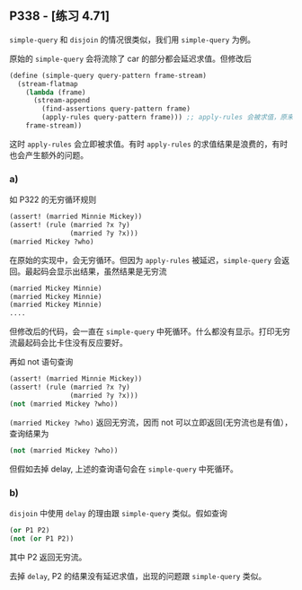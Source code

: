 ## P338 - [练习 4.71]

`simple-query` 和 `disjoin` 的情况很类似，我们用 `simple-query` 为例。

原始的 `simple-query` 会将流除了 car 的部分都会延迟求值。但修改后

``` Scheme
(define (simple-query query-pattern frame-stream)
  (stream-flatmap
    (lambda (frame)
      (stream-append 
        (find-assertions query-pattern frame)
        (apply-rules query-pattern frame))) ;; apply-rules 会被求值，原来是延迟求值的
    frame-stream))
```

这时 `apply-rules` 会立即被求值。有时 `apply-rules` 的求值结果是浪费的，有时也会产生额外的问题。

### a)

如 P322 的无穷循环规则

``` Scheme
(assert! (married Minnie Mickey)) 
(assert! (rule (married ?x ?y) 
               (married ?y ?x)))
(married Mickey ?who)
```

在原始的实现中，会无穷循环。但因为 `apply-rules` 被延迟，`simple-query` 会返回。最起码会显示出结果，虽然结果是无穷流

``` Scheme
(married Mickey Minnie) 
(married Mickey Minnie) 
(married Mickey Minnie) 
....
``` 

但修改后的代码，会一直在 `simple-query` 中死循环。什么都没有显示。打印无穷流最起码会比卡住没有反应要好。

再如 not 语句查询

``` Scheme
(assert! (married Minnie Mickey)) 
(assert! (rule (married ?x ?y) 
               (married ?y ?x)))
(not (married Mickey ?who))
```

`(married Mickey ?who)` 返回无穷流，因而 not 可以立即返回(无穷流也是有值），查询结果为

``` Scheme
(not (married Mickey ?who))
```

但假如去掉 delay, 上述的查询语句会在 `simple-query` 中死循环。

### b)

`disjoin` 中使用 `delay` 的理由跟 `simple-query` 类似。假如查询

``` Scheme
(or P1 P2)
(not (or P1 P2))
```

其中 P2 返回无穷流。

去掉 `delay`, P2 的结果没有延迟求值，出现的问题跟 `simple-query` 类似。

